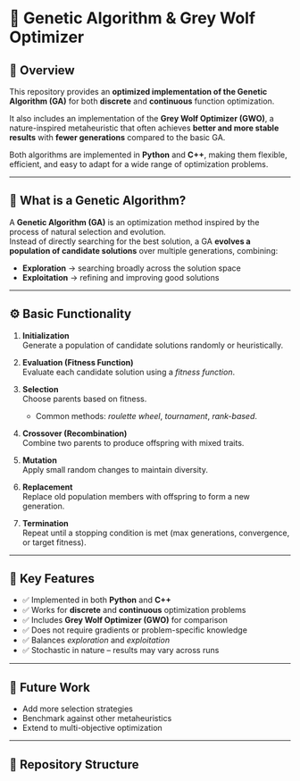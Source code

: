 # 🧬 Genetic Algorithm & Grey Wolf Optimizer

## 📌 Overview

This repository provides an **optimized implementation of the Genetic Algorithm (GA)** for both **discrete** and **continuous** function optimization.  

It also includes an implementation of the **Grey Wolf Optimizer (GWO)**, a nature-inspired metaheuristic that often achieves **better and more stable results** with **fewer generations** compared to the basic GA.  

Both algorithms are implemented in **Python** and **C++**, making them flexible, efficient, and easy to adapt for a wide range of optimization problems.

---

## 🧬 What is a Genetic Algorithm?

A **Genetic Algorithm (GA)** is an optimization method inspired by the process of natural selection and evolution.  
Instead of directly searching for the best solution, a GA **evolves a population of candidate solutions** over multiple generations, combining:

- **Exploration** → searching broadly across the solution space  
- **Exploitation** → refining and improving good solutions  

---

## ⚙️ Basic Functionality

1. **Initialization**  
   Generate a population of candidate solutions randomly or heuristically.  

2. **Evaluation (Fitness Function)**  
   Evaluate each candidate solution using a *fitness function*.  

3. **Selection**  
   Choose parents based on fitness.  
   - Common methods: *roulette wheel*, *tournament*, *rank-based*.  

4. **Crossover (Recombination)**  
   Combine two parents to produce offspring with mixed traits.  

5. **Mutation**  
   Apply small random changes to maintain diversity.  

6. **Replacement**  
   Replace old population members with offspring to form a new generation.  

7. **Termination**  
   Repeat until a stopping condition is met (max generations, convergence, or target fitness).  

---

## 🔑 Key Features

- ✅ Implemented in both **Python** and **C++**  
- ✅ Works for **discrete** and **continuous** optimization problems  
- ✅ Includes **Grey Wolf Optimizer (GWO)** for comparison  
- ✅ Does not require gradients or problem-specific knowledge  
- ✅ Balances *exploration* and *exploitation*  
- ✅ Stochastic in nature – results may vary across runs  

---

## 🚀 Future Work

- Add more selection strategies  
- Benchmark against other metaheuristics  
- Extend to multi-objective optimization  

---

## 📂 Repository Structure

